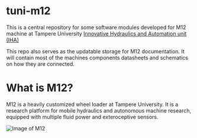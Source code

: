 # tuni-m12
This is a central repository for some software modules developed for M12 machine at Tampere University [Innovative Hydraulics and Automation unit (IHA)](https://research.tuni.fi/iha/)

This repo also serves as the updatable storage for M12 documentation. It will contain most of the machines components datasheets and schematics on how they are connected.

# What is M12?
M12 is a heavily customized wheel loader at Tampere University. It is a research platform for mobile hydraulics and autonomous machine research, equipped with multiple fluid power and exteroceptive sensors.


![Image of M12](https://github.com/ahonena/tuni-m12/blob/master/doc/photos/IMG_20200902_133649.jpg)
